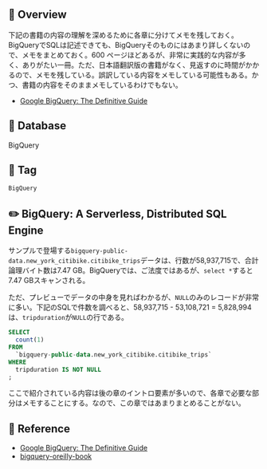 ## :memo: Overview

下記の書籍の内容の理解を深めるために各章に分けてメモを残しておく。BigQueryでSQLは記述できても、BigQueryそのものにはあまり詳しくないので、メモをまとめておく。600 ページほどあるが、非常に実践的な内容が多く、ありがたい一冊。ただ、日本語翻訳版の書籍がなく、見返すのに時間がかかるので、メモを残している。誤訳している内容をメモしている可能性もある。かつ、書籍の内容をそのままメモしているわけでもない。

- [Google BigQuery: The Definitive Guide](https://www.oreilly.com/library/view/google-bigquery-the/9781492044451/)

## :floppy_disk: Database

BigQuery

## :bookmark: Tag

`BigQuery`

## :pencil2: BigQuery: A Serverless, Distributed SQL Engine

サンプルで登場する`bigquery-public-data.new_york_citibike.citibike_trips`データは、行数が58,937,715で、合計論理バイト数は7.47 GB。BigQueryでは、ご法度ではあるが、`select *`すると7.47 GBスキャンされる。

ただ、プレビューでデータの中身を見ればわかるが、`NULL`のみのレコードが非常に多い。下記のSQLで件数を調べると、58,937,715 - 53,108,721 = 5,828,994は、`tripduration`が`NULL`の行である。

```sql
SELECT
  count(1)
FROM
  `bigquery-public-data.new_york_citibike.citibike_trips`
WHERE
  tripduration IS NOT NULL
;
```

ここで紹介されている内容は後の章のイントロ要素が多いので、各章で必要な部分はメモすることにする。なので、この章ではあまりまとめることがない。

## :closed_book: Reference

- [Google BigQuery: The Definitive Guide](https://www.oreilly.com/library/view/google-bigquery-the/9781492044451/)
- [bigquery-oreilly-book](https://github.com/GoogleCloudPlatform/bigquery-oreilly-book)